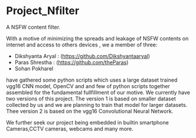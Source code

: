 # Project_Nfilter
A NSFW content filter.


With a motive of minimizing the spreads and leakage of NSFW contents on internet and access to others devices , we a member of three: 
- Dikshyanta Aryal : (https://github.com/Dikshyantaaryal)
- Paras Shrestha : (https://github.com/theParas)
- Sohan Pokharel

 have gathered some python scripts which uses a large dataset trained vgg16 CNN model, OpenCV and and few of python 
 scripts together assembled for the fundamental fullfillment of our motive. We currently have two versions of this project. The version 1 is based on smaller dataset collected 
 by us and we are planning to train that model for larger datasets. Thee version 2 is based on the vgg16 Convolutional Neural Network.
  
  
We further seek our project being embedded in builtin smartphone Cameras,CCTV cameras, webcams and many more.
